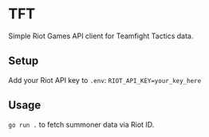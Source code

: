 # TFT

Simple Riot Games API client for Teamfight Tactics data.

## Setup
Add your Riot API key to `.env`: `RIOT_API_KEY=your_key_here`

## Usage
`go run .` to fetch summoner data via Riot ID.